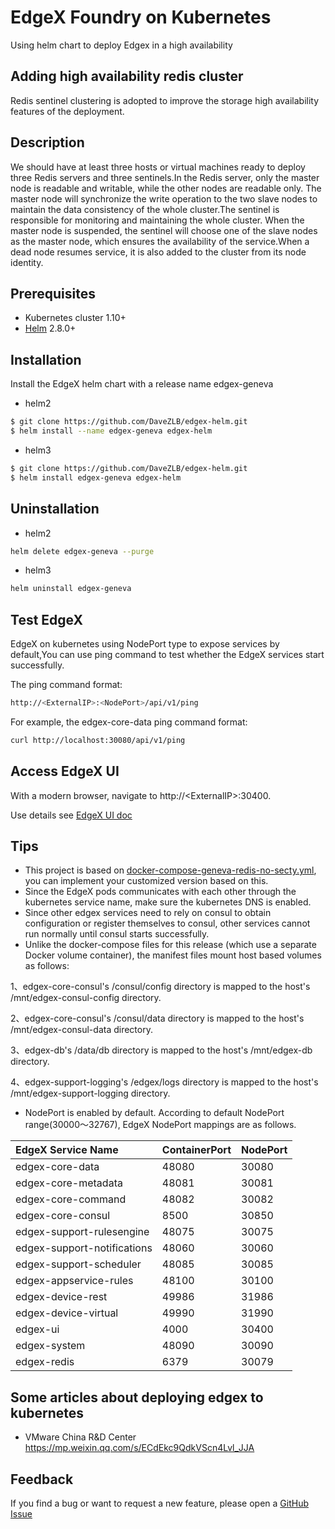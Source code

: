 # EdgeX Foundry on Kubernetes  
Using helm chart to deploy Edgex in a high availability 
## Adding high availability redis cluster  
Redis sentinel clustering is adopted to improve the storage high availability features of the deployment.   
## Description  
We should have at least three hosts or virtual machines ready to deploy three Redis servers and three sentinels.In the Redis server, only the master node is readable and writable, while the other nodes are readable only. The master node will synchronize the write operation to the two slave nodes to maintain the data consistency of the whole cluster.The sentinel is responsible for monitoring and maintaining the whole cluster. When the master node is suspended, the sentinel will choose one of the slave nodes as the master node, which ensures the availability of the service.When a dead node resumes service, it is also added to the cluster from its node identity.
## Prerequisites

- Kubernetes cluster 1.10+
- [Helm](https://helm.sh/) 2.8.0+

## Installation

Install the EdgeX helm chart with a release name edgex-geneva

- helm2

```bash
$ git clone https://github.com/DaveZLB/edgex-helm.git
$ helm install --name edgex-geneva edgex-helm
```

- helm3

```bash
$ git clone https://github.com/DaveZLB/edgex-helm.git
$ helm install edgex-geneva edgex-helm
```

## Uninstallation

- helm2

```bash
helm delete edgex-geneva --purge
```

- helm3

```bash
helm uninstall edgex-geneva
```

## Test EdgeX

EdgeX on kubernetes using NodePort type to expose services by default,You can use ping command to test whether the EdgeX services start successfully.

The ping command format:
```bash
http://<ExternalIP>:<NodePort>/api/v1/ping

```
For example, the edgex-core-data ping command format:

```bash
curl http://localhost:30080/api/v1/ping
```


## Access EdgeX UI

With a modern browser, navigate to http://\<ExternalIP\>:30400.

Use details see [EdgeX UI doc](https://github.com/edgexfoundry/edgex-ui-go)

## Tips

- This project is based on [docker-compose-geneva-redis-no-secty.yml](https://github.com/edgexfoundry/developer-scripts/blob/master/releases/geneva/compose-files/docker-compose-geneva-redis-no-secty.yml),
you can implement your customized version based on this.
- Since the EdgeX pods communicates with each other through the kubernetes service name, make sure the kubernetes DNS is enabled.
- Since other edgex services need to rely on consul to obtain configuration or register themselves to consul, other services cannot run normally until consul starts successfully.
- Unlike the docker-compose files for this release (which use a separate Docker volume container), the manifest files mount host based volumes as follows:

1、edgex-core-consul's /consul/config directory is mapped to the host's /mnt/edgex-consul-config directory.

2、edgex-core-consul's /consul/data directory is mapped to the host's /mnt/edgex-consul-data directory.

3、edgex-db's /data/db directory is mapped to the host's /mnt/edgex-db directory.

4、edgex-support-logging's /edgex/logs directory is mapped to the host's /mnt/edgex-support-logging directory.

- NodePort is enabled by default. According to default NodePort range(30000～32767), EdgeX NodePort mappings are as follows. 

| EdgeX Service Name          | ContainerPort | NodePort |
| :-------------------------- | ------------- | -------- |
| edgex-core-data             | 48080         | 30080    |
| edgex-core-metadata         | 48081         | 30081    |
| edgex-core-command          | 48082         | 30082    |
| edgex-core-consul           | 8500          | 30850    |
| edgex-support-rulesengine   | 48075         | 30075    |
| edgex-support-notifications | 48060         | 30060    |
| edgex-support-scheduler     | 48085         | 30085    |
| edgex-appservice-rules      | 48100         | 30100    |
| edgex-device-rest           | 49986         | 31986    |
| edgex-device-virtual        | 49990         | 31990    |
| edgex-ui                    | 4000          | 30400    |
| edgex-system                | 48090         | 30090    |
| edgex-redis                 | 6379          | 30079    |

## Some articles about deploying edgex to kubernetes

- VMware China R&D Center
https://mp.weixin.qq.com/s/ECdEkc9QdkVScn4Lvl_JJA

## Feedback

If you find a bug or want to request a new feature, please open a [GitHub Issue](https://github.com/DaveZLB/edgex-helm/issues)


